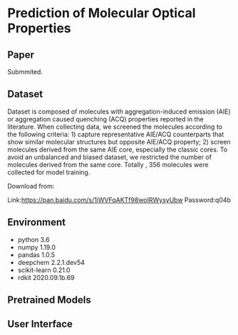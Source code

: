 
# Prediction of Molecular Optical Properties
## Paper

Submmited.

## Dataset

Dataset is composed of molecules with aggregation-induced emission (AIE) or aggregation caused quenching (ACQ) properties reported in the literature. When collecting data, we screened the molecules according to the following criteria: 1) capture representative AIE/ACQ counterparts that show similar molecular structures but opposite AIE/ACQ property; 2) screen molecules derived from the same AIE core, especially the classic cores. To avoid an unbalanced and biased dataset, we restricted the number of molecules derived from the same core. Totally , 356 molecules were collected for model training.

Download from:

Link:https://pan.baidu.com/s/1iWVFqAKTf98woIRWysyUbw  Password:q04b

## Environment

- python  3.6
- numpy  1.19.0
- pandas  1.0.5
- deepchem   2.2.1.dev54
- scikit-learn  0.21.0
- rdkit  2020.09.1b.69

## Pretrained Models

## User Interface